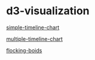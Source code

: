 # d3-visualization

[simple-timeline-chart](https://marabesi.github.io/d3-visualization/simple-timeline-chart)

[multiple-timeline-chart](https://marabesi.github.io/d3-visualization/multiple-timeline-chart)

[flocking-boids](https://marabesi.github.io/d3-visualization/flocking-boids)
